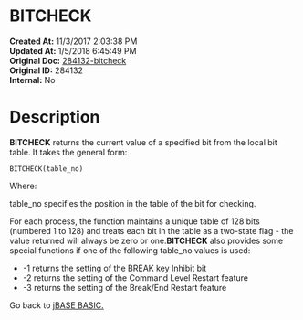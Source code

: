 # BITCHECK

**Created At:** 11/3/2017 2:03:38 PM  
**Updated At:** 1/5/2018 6:45:49 PM  
**Original Doc:** [284132-bitcheck](https://docs.jbase.com/36868-jbase-basic/284132-bitcheck)  
**Original ID:** 284132  
**Internal:** No  

# Description

**BITCHECK** returns the current value of a specified bit from the local bit table. It takes the general form:

```
BITCHECK(table_no)
```

Where:

table\_no specifies the position in the table of the bit for checking.

For each process, the function maintains a unique table of 128 bits (numbered 1 to 128) and treats each bit in the table as a two-state flag - the value returned will always be zero or one.**BITCHECK** also provides some special functions if one of the following table\_no values is used:

- -1 returns the setting of the BREAK key Inhibit bit
- -2 returns the setting of the Command Level Restart feature
- -3 returns the setting of the Break/End Restart feature

Go back to [jBASE BASIC.](./../jbase-basic-programmers-reference-guide)
